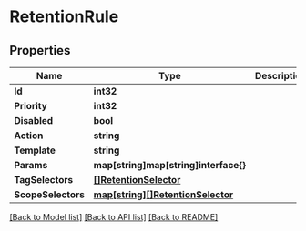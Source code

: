 # RetentionRule

## Properties

Name | Type | Description | Notes
------------ | ------------- | ------------- | -------------
**Id** | **int32** |  | [optional] 
**Priority** | **int32** |  | [optional] 
**Disabled** | **bool** |  | [optional] 
**Action** | **string** |  | [optional] 
**Template** | **string** |  | [optional] 
**Params** | **map[string]map[string]interface{}** |  | [optional] 
**TagSelectors** | [**[]RetentionSelector**](RetentionSelector.md) |  | [optional] 
**ScopeSelectors** | [**map[string][]RetentionSelector**](array.md) |  | [optional] 

[[Back to Model list]](../README.md#documentation-for-models) [[Back to API list]](../README.md#documentation-for-api-endpoints) [[Back to README]](../README.md)


